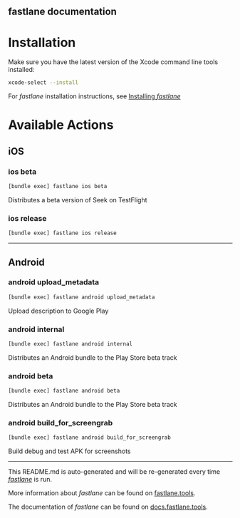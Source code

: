 fastlane documentation
----

# Installation

Make sure you have the latest version of the Xcode command line tools installed:

```sh
xcode-select --install
```

For _fastlane_ installation instructions, see [Installing _fastlane_](https://docs.fastlane.tools/#installing-fastlane)

# Available Actions

## iOS

### ios beta

```sh
[bundle exec] fastlane ios beta
```

Distributes a beta version of Seek on TestFlight

### ios release

```sh
[bundle exec] fastlane ios release
```



----


## Android

### android upload_metadata

```sh
[bundle exec] fastlane android upload_metadata
```

Upload description to Google Play

### android internal

```sh
[bundle exec] fastlane android internal
```

Distributes an Android bundle to the Play Store beta track

### android beta

```sh
[bundle exec] fastlane android beta
```

Distributes an Android bundle to the Play Store beta track

### android build_for_screengrab

```sh
[bundle exec] fastlane android build_for_screengrab
```

Build debug and test APK for screenshots

----

This README.md is auto-generated and will be re-generated every time [_fastlane_](https://fastlane.tools) is run.

More information about _fastlane_ can be found on [fastlane.tools](https://fastlane.tools).

The documentation of _fastlane_ can be found on [docs.fastlane.tools](https://docs.fastlane.tools).
